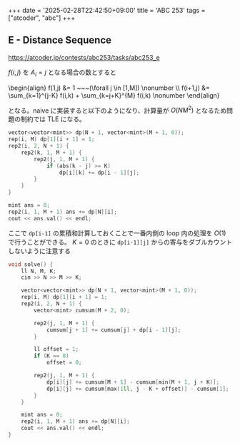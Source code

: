 +++
date = '2025-02-28T22:42:50+09:00'
title = 'ABC 253'
tags = ["atcoder", "abc"]
+++

## E - Distance Sequence

<https://atcoder.jp/contests/abc253/tasks/abc253_e>

$f(i,j)$ を $A_i = j$ となる場合の数とすると

\begin{align}
    f(1,j) &= 1 ~~~(\forall j \in [1,M]) \nonumber \\\\
    f(i+1,j) &= \sum_{k=1}^{j-K} f(i,k) + \sum_{k=j+K}^{M} f(i,k) \nonumber
\end{align}

となる。naive に実装すると以下のようになり、計算量が $O(NM^2)$ となるため問題の制約では TLE になる。

```cpp
vector<vector<mint>> dp(N + 1, vector<mint>(M + 1, 0));
rep(i, M) dp[1][i + 1] = 1;
rep2(i, 2, N + 1) {
    rep2(k, 1, M + 1) {
        rep2(j, 1, M + 1) {
            if (abs(k - j) >= K)
                dp[i][k] += dp[i - 1][j];
        }
    }
}

mint ans = 0;
rep2(i, 1, M + 1) ans += dp[N][i];
cout << ans.val() << endl;
```

ここで `dp[i-1]` の累積和計算しておくことで一番内側の loop 内の処理を $O(1)$ で行うことができる。
$K = 0$ のときに `dp[i-1][j]` からの寄与をダブルカウントしないように注意する

```cpp
void solve() {
    ll N, M, K;
    cin >> N >> M >> K;

    vector<vector<mint>> dp(N + 1, vector<mint>(M + 1, 0));
    rep(i, M) dp[1][i + 1] = 1;
    rep2(i, 2, N + 1) {
        vector<mint> cumsum(M + 2, 0);

        rep2(j, 1, M + 1) {
            cumsum[j + 1] += cumsum[j] + dp[i - 1][j];
        }

        ll offset = 1;
        if (K == 0)
            offset = 0;

        rep2(j, 1, M + 1) {
            dp[i][j] += cumsum[M + 1] - cumsum[min(M + 1, j + K)];
            dp[i][j] += cumsum[max(1ll, j - K + offset)] - cumsum[1];
        }
    }

    mint ans = 0;
    rep2(i, 1, M + 1) ans += dp[N][i];
    cout << ans.val() << endl;
}
```
